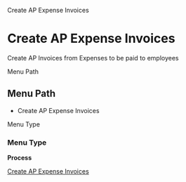 
Create AP Expense Invoices
# Create AP Expense Invoices


Create AP Invoices from Expenses to be paid to employees

Menu Path
## Menu Path



- Create AP Expense Invoices

Menu Type
### Menu Type

**Process**


[Create AP Expense Invoices](functional-guide/process/process-s_expenseapinvoice.md)
